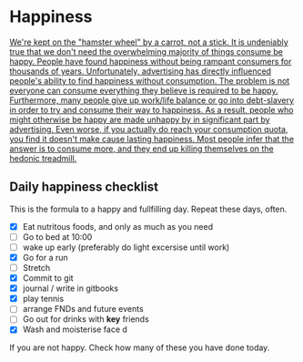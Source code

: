 # Happiness

[We're kept on the "hamster wheel" by a carrot, not a stick.
It is undeniably true that we don't need the overwhelming majority of things consume be happy. People have found happiness without being rampant consumers for thousands of years. Unfortunately, advertising has directly influenced people's ability to find happiness without consumption. The problem is not everyone can consume everything they believe is required to be happy. Furthermore, many people give up work/life balance or go into debt-slavery in order to try and consume their way to happiness. As a result, people who might otherwise be happy are made unhappy by in significant part by advertising.
Even worse, if you actually do reach your consumption quota, you find it doesn't make cause lasting happiness. Most people infer that the answer is to consume more, and they end up killing themselves on the hedonic treadmill.](https://wiki.nikitavoloboev.xyz/economy)

## Daily happiness checklist
This is the formula to a happy and fullfilling day. Repeat these days, often.

- [x] Eat nutritous foods, and only as much as you need
- [ ] Go to bed at 10:00
- [ ] wake up early (preferably do light excersise until work)
- [x] Go for a run 
- [ ] Stretch
- [x] Commit to git
- [x] journal / write in gitbooks
- [x] play tennis 
- [ ] arrange FNDs and future events
- [ ] Go out for drinks with **key** friends  
- [x] Wash and moisterise face  d  

If you are not happy. Check how many of these you have done today. 
 
